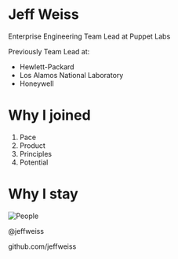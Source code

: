 <!SLIDE smbullets small>
# Jeff Weiss #

Enterprise Engineering Team Lead at Puppet Labs

Previously Team Lead at:

* Hewlett-Packard
* Los Alamos National Laboratory
* Honeywell

<!SLIDE smbullets small>
# Why I joined #

1. Pace
1. Product
1. Principles
1. Potential

<!SLIDE smbullets small>
# Why I stay #
![People](people.jpeg)

<!SLIDE center>
@jeffweiss

github.com/jeffweiss
